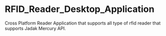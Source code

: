 # RFID_Reader_Desktop_Application

Cross Platform Reader Application that supports all type of rfid reader that supports Jadak Mercury API.
